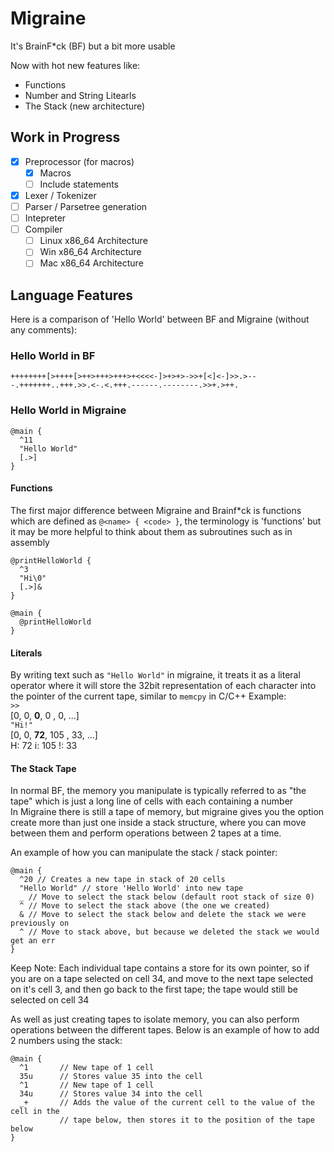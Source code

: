 # Migraine

It's BrainF\*ck (BF) but a bit more usable

Now with hot new features like:

- Functions
- Number and String Litearls
- The Stack (new architecture)

## Work in Progress

- [x] Preprocessor (for macros)
  - [x] Macros
  - [ ] Include statements
- [x] Lexer / Tokenizer
- [ ] Parser / Parsetree generation
- [ ] Intepreter
- [ ] Compiler
  - [ ] Linux x86_64 Architecture
  - [ ] Win x86_64 Architecture
  - [ ] Mac x86_64 Architecture

## Language Features

Here is a comparison of 'Hello World' between BF and Migraine (without any comments):

### Hello World in BF

```brainfuck
++++++++[>++++[>++>+++>+++>+<<<<-]>+>+>->>+[<]<-]>>.>---.+++++++..+++.>>.<-.<.+++.------.--------.>>+.>++.
```

### Hello World in Migraine

```migraine
@main {
  ^11
  "Hello World"
  [.>]
}
```

#### Functions

The first major difference between Migraine and Brainf\*ck is functions
which are defined as `@<name> { <code> }`, the terminology is 'functions' but
it may be more helpful to think about them as subroutines such as in assembly

```migraine
@printHelloWorld {
  ^3
  "Hi\0"
  [.>]&
}

@main {
  @printHelloWorld
}
```

#### Literals

By writing text such as `"Hello World"` in migraine, it treats it as a literal operator
where it will store the 32bit representation of each character into the pointer
of the current tape, similar to `memcpy` in C/C++
Example:\
`>>`\
[0, 0, __0__, 0 , 0, ...]\
`"Hi!"`\
[0, 0, __72__, 105 , 33, ...]\
H: 72
i: 105
!: 33

#### The Stack Tape

In normal BF, the memory you manipulate is typically referred to as "the tape"
which is just a long line of cells with each containing a number\
In Migraine there is still a tape of memory, but migraine gives you the option
create more than just one inside a stack structure, where you can move between
them and perform operations between 2
tapes at a time.

An example of how you can manipulate the stack / stack pointer:

```migraine
@main {
  ^20 // Creates a new tape in stack of 20 cells
  "Hello World" // store 'Hello World' into new tape
  _ // Move to select the stack below (default root stack of size 0)
  ^ // Move to select the stack above (the one we created)
  & // Move to select the stack below and delete the stack we were previously on
  ^ // Move to stack above, but because we deleted the stack we would get an err
}
```

Keep Note: Each individual tape contains a store for its own pointer, so if you
are on a tape selected on cell 34, and move to the next tape selected on it's
cell 3, and then go back to the first tape; the tape would still be selected on 
cell 34

As well as just creating tapes to isolate memory, you can also perform operations
between the different tapes. Below is an example of how to add 2 numbers using
the stack:

```migraine
@main {
  ^1       // New tape of 1 cell
  35u      // Stores value 35 into the cell
  ^1       // New tape of 1 cell
  34u      // Stores value 34 into the cell
  _+       // Adds the value of the current cell to the value of the cell in the
           // tape below, then stores it to the position of the tape below
}
```
